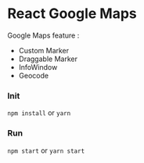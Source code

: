 # React Google Maps

Google Maps feature :
- Custom Marker
- Draggable Marker
- InfoWindow
- Geocode

### Init
```npm install``` or ```yarn```

### Run
```npm start``` or ```yarn start```
